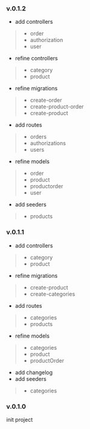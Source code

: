 ### v.0.1.2
- add controllers
>- order
>- authorization
>- user

- refine controllers
>- category
>- product

- refine migrations
>- create-order
>- create-product-order
>- create-product

- add routes
>- orders
>- authorizations
>- users

- refine models
>- order
>- product
>- productorder
>- user

- add seeders
>- products

### v.0.1.1
- add controllers
>- category
>- product
- refine migrations
>- create-product
>- create-categories
- add routes
>- categories
>- products
- refine models
>- categories
>- product
>- productOrder
- add changelog
- add seeders
>- categories

### v.0.1.0
init project